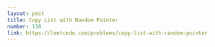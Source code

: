 ```yaml
---
layout: post
title: Copy List with Random Pointer
number: 138
link: https://leetcode.com/problems/copy-list-with-random-pointer
---
```

